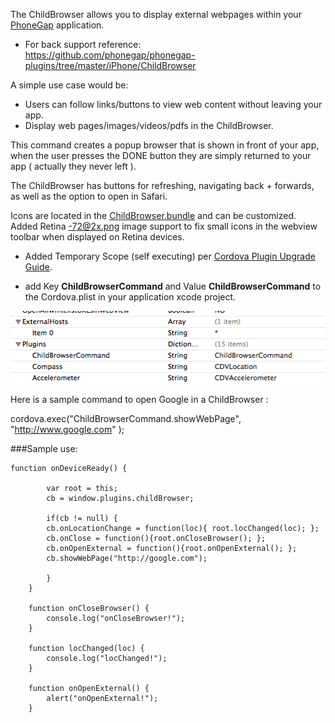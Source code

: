 The ChildBrowser allows you to display external webpages within your [PhoneGap](http://phonegap.com/) application.

- For back support reference:<br> 
[https://github.com/phonegap/phonegap-plugins/tree/master/iPhone/ChildBrowser 
](https://github.com/phonegap/phonegap-plugins/tree/master/iPhone/ChildBrowser)


A simple use case would be:

- Users can follow links/buttons to view web content without leaving your app. 
- Display web pages/images/videos/pdfs in the ChildBrowser.

This command creates a popup browser that is shown in front of your app, when the user presses the DONE button they are simply returned to your app ( actually they never left ).

The ChildBrowser has buttons for refreshing, navigating back + forwards, as well as the option to open in Safari.

Icons are located in the [ChildBrowser.bundle](https://github.com/phonegap/phonegap-plugins/tree/master/iOS/ChildBrowser/ChildBrowser.bundle) and can be customized. Added Retina -72@2x.png image support to fix small icons in the webview toolbar when displayed on Retina devices.

- Added Temporary Scope (self executing) per [Cordova Plugin Upgrade Guide](https://github.com/phonegap/phonegap-plugins/blob/master/iOS/README.md).




- add Key **ChildBrowserCommand** and Value **ChildBrowserCommand** to the Cordova.plist in your application xcode project.

![image](https://github.com/phonegap/phonegap-plugins/raw/master/iOS/ChildBrowser/Cordova.plist.png)

Here is a sample command to open Google in a ChildBrowser :

cordova.exec("ChildBrowserCommand.showWebPage", "http://www.google.com" );


###Sample use:

    
	function onDeviceReady() {

		    var root = this;
		    cb = window.plugins.childBrowser;

		    if(cb != null) {
			cb.onLocationChange = function(loc){ root.locChanged(loc); };
			cb.onClose = function(){root.onCloseBrowser(); };
			cb.onOpenExternal = function(){root.onOpenExternal(); };
			cb.showWebPage("http://google.com");

		    }
		}

		function onCloseBrowser() {
		    console.log("onCloseBrowser!");
		}

		function locChanged(loc) {
		    console.log("locChanged!");
		}

		function onOpenExternal() {
		    alert("onOpenExternal!");
		}

